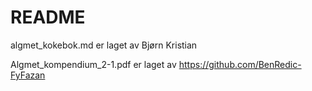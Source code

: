 # README

algmet_kokebok.md er laget av Bjørn Kristian

Algmet_kompendium_2-1.pdf er laget av https://github.com/BenRedic-FyFazan
